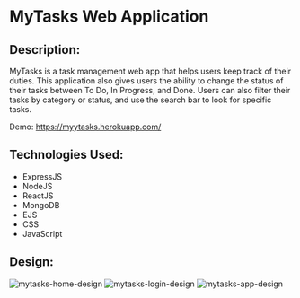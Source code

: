 # MyTasks Web Application
## Description:
MyTasks is a task management web app that helps users keep track of their duties. This application also gives users the ability to change the status of their tasks between To Do, In Progress, and Done. Users can also filter their tasks by category or status, and use the search bar to look for specific tasks.

Demo: https://myytasks.herokuapp.com/

## Technologies Used:
- ExpressJS
- NodeJS
- ReactJS
- MongoDB
- EJS
- CSS
- JavaScript

## Design:
![mytasks-home-design](https://user-images.githubusercontent.com/82062112/153116263-3a2dd131-e782-4033-b5aa-cb325e3b49b3.png)
![mytasks-login-design](https://user-images.githubusercontent.com/82062112/153116262-df8d5a88-73ee-408b-81e7-b3b68bd996a7.png)
![mytasks-app-design](https://user-images.githubusercontent.com/82062112/153116435-627e8da5-8cd4-4af6-ad26-50b69d2fa2e4.png)
